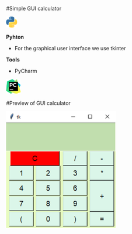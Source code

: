 #Simple GUI calculator

<img src="./img/python.png" width="30">

<b>Pyhton</b>
- For the graphical user interface we use tkinter


<b>Tools</b>
- PyCharm  
<img src="./img/pycharm.png" width="40">

#Preview of GUI calculator

<img src="./img/preview%20of%20GUI%20Calc.png" width="300">